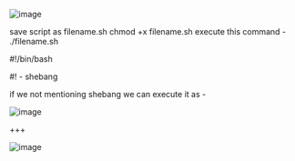 ![image](https://github.com/pythonkid2/DevOps-Practice/assets/100591950/bb92da1f-49df-4587-9093-4a006f604c84)


save script as filename.sh 
chmod +x filename.sh
execute this command - ./filename.sh

#!/bin/bash

#! - shebang

if we not mentioning shebang we can execute it as -

![image](https://github.com/pythonkid2/DevOps-Practice/assets/100591950/b6a4bf2f-5b23-44af-bfd5-6463d7620e24)

+++

![image](https://github.com/user-attachments/assets/2ea84312-d6a8-46e9-9b98-1124ae274756)
